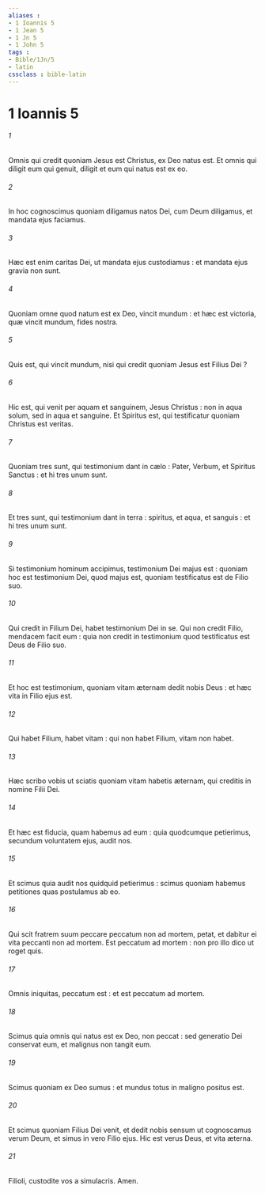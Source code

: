 ```yaml
---
aliases : 
- 1 Ioannis 5
- 1 Jean 5
- 1 Jn 5
- 1 John 5
tags : 
- Bible/1Jn/5
- latin
cssclass : bible-latin
---
```


# 1 Ioannis 5

###### 1
Omnis qui credit quoniam Jesus est Christus, ex Deo natus est. Et omnis qui diligit eum qui genuit, diligit et eum qui natus est ex eo.
###### 2
In hoc cognoscimus quoniam diligamus natos Dei, cum Deum diligamus, et mandata ejus faciamus.
###### 3
Hæc est enim caritas Dei, ut mandata ejus custodiamus : et mandata ejus gravia non sunt.
###### 4
Quoniam omne quod natum est ex Deo, vincit mundum : et hæc est victoria, quæ vincit mundum, fides nostra.
###### 5
Quis est, qui vincit mundum, nisi qui credit quoniam Jesus est Filius Dei ?
###### 6
Hic est, qui venit per aquam et sanguinem, Jesus Christus : non in aqua solum, sed in aqua et sanguine. Et Spiritus est, qui testificatur quoniam Christus est veritas.
###### 7
Quoniam tres sunt, qui testimonium dant in cælo : Pater, Verbum, et Spiritus Sanctus : et hi tres unum sunt.
###### 8
Et tres sunt, qui testimonium dant in terra : spiritus, et aqua, et sanguis : et hi tres unum sunt.
###### 9
Si testimonium hominum accipimus, testimonium Dei majus est : quoniam hoc est testimonium Dei, quod majus est, quoniam testificatus est de Filio suo.
###### 10
Qui credit in Filium Dei, habet testimonium Dei in se. Qui non credit Filio, mendacem facit eum : quia non credit in testimonium quod testificatus est Deus de Filio suo.
###### 11
Et hoc est testimonium, quoniam vitam æternam dedit nobis Deus : et hæc vita in Filio ejus est.
###### 12
Qui habet Filium, habet vitam : qui non habet Filium, vitam non habet.
###### 13
Hæc scribo vobis ut sciatis quoniam vitam habetis æternam, qui creditis in nomine Filii Dei.
###### 14
Et hæc est fiducia, quam habemus ad eum : quia quodcumque petierimus, secundum voluntatem ejus, audit nos.
###### 15
Et scimus quia audit nos quidquid petierimus : scimus quoniam habemus petitiones quas postulamus ab eo.
###### 16
Qui scit fratrem suum peccare peccatum non ad mortem, petat, et dabitur ei vita peccanti non ad mortem. Est peccatum ad mortem : non pro illo dico ut roget quis.
###### 17
Omnis iniquitas, peccatum est : et est peccatum ad mortem.
###### 18
Scimus quia omnis qui natus est ex Deo, non peccat : sed generatio Dei conservat eum, et malignus non tangit eum.
###### 19
Scimus quoniam ex Deo sumus : et mundus totus in maligno positus est.
###### 20
Et scimus quoniam Filius Dei venit, et dedit nobis sensum ut cognoscamus verum Deum, et simus in vero Filio ejus. Hic est verus Deus, et vita æterna.
###### 21
Filioli, custodite vos a simulacris. Amen.
